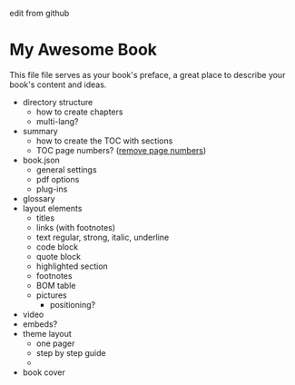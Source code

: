 edit from github

# My Awesome Book

This file file serves as your book's preface, a great place to describe your book's content and ideas.

* directory structure
  * how to create chapters
  * multi-lang?
* summary
  * how to create the TOC with sections
  * TOC page numbers? \([remove page numbers](https://github.com/GitbookIO/gitbook/issues/1223#issuecomment-213457068)\)
* book.json
  * general settings
  * pdf options
  * plug-ins
* glossary
* layout elements
  * titles
  * links \(with footnotes\)
  * text regular, strong, italic, underline
  * code block
  * quote block
  * highlighted section
  * footnotes
  * BOM table
  * pictures
    * positioning?
* video
* embeds?
* theme layout
  * one pager
  * step by step guide
  * 
* book cover



